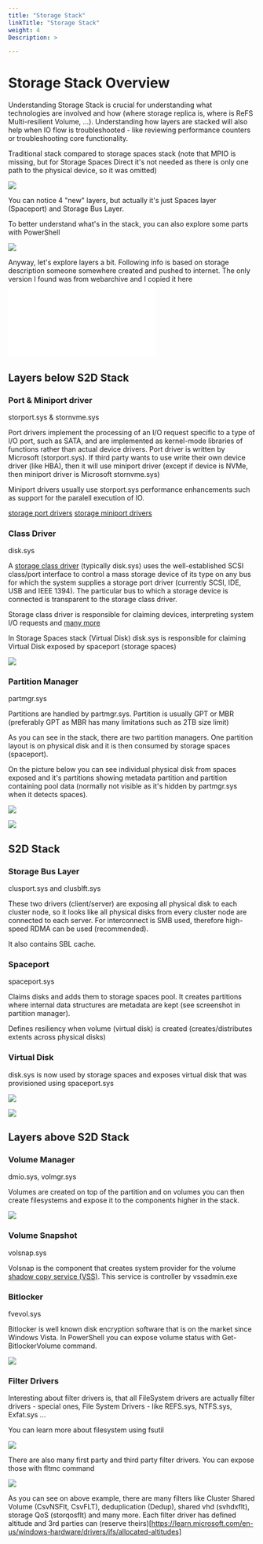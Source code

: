 ```yaml
---
title: "Storage Stack"
linkTitle: "Storage Stack"
weight: 4
Description: >

---
```


# Storage Stack Overview

Understanding Storage Stack is crucial for understanding what technologies are involved and how (where storage replica is, where is ReFS Multi-resilient Volume, ...). Understanding how layers are stacked will also help when IO flow is troubleshooted - like reviewing performance counters or troubleshooting core functionality.

Traditional stack compared to storage spaces stack (note that MPIO is missing, but for Storage Spaces Direct it's not needed as there is only one path to the physical device, so it was omitted)

![](/docs/hci/StorageStack/media/StorageStack01.png)

You can notice 4 "new" layers, but actually it's just Spaces layer (Spaceport) and Storage Bus Layer.

To better understand what's in the stack, you can also explore some parts with PowerShell

![](/docs/hci/StorageStack/media/StorageStack02.png)


Anyway, let's explore layers a bit. Following info is based on storage description someone somewhere created and pushed to internet. The only version I found was from webarchive and I copied it here ![](/docs/hci/StorageStack/media/Storage.pdf)

## Layers below S2D Stack

### Port & Miniport driver

storport.sys & stornvme.sys

Port drivers implement the processing of an I/O request specific to a type of I/O port, such as SATA, and are implemented as kernel-mode libraries of functions rather than actual device drivers. Port driver is written by Microsoft (storport.sys). If third party wants to use write their own device driver (like HBA), then it will use miniport driver (except if device is NVMe, then miniport driver is Microsoft stornvme.sys)

Miniport drivers usually use storport.sys performance enhancements such as support for the paralell execution of IO.

[storage port drivers](https://learn.microsoft.com/en-us/windows-hardware/drivers/storage/storage-port-drivers)
[storage miniport drivers](https://learn.microsoft.com/en-us/windows-hardware/drivers/storage/storage-miniport-drivers)

### Class Driver

disk.sys

A [storage class driver](https://learn.microsoft.com/en-us/windows-hardware/drivers/storage/introduction-to-storage-class-drivers) (typically disk.sys) uses the well-established SCSI class/port interface to control a mass storage device of its type on any bus for which the system supplies a storage port driver (currently SCSI, IDE, USB and IEEE 1394). The particular bus to which a storage device is connected is transparent to the storage class driver.

Storage class driver is responsible for claiming devices, interpreting system I/O requests and [many more](https://learn.microsoft.com/en-us/windows-hardware/drivers/storage/storage-class-driver-s-general-functionality)

In Storage Spaces stack (Virtual Disk) disk.sys is responsible for claiming Virtual Disk exposed by spaceport (storage spaces)

![](/docs/hci/StorageStack/media/StorageStack03.png)

### Partition Manager

partmgr.sys

Partitions are handled by partmgr.sys. Partition is usually GPT or MBR (preferably GPT as MBR has many limitations such as 2TB size limit)

As you can see in the stack, there are two partition managers. One partition layout is on physical disk and it is then consumed by storage spaces (spaceport).

On the picture below you can see individual physical disk from spaces exposed and it's partitions showing metadata partition and partition containing pool data (normally not visible as it's hidden by partmgr.sys when it detects spaces).

![](/docs/hci/StorageStack/media/StorageStack04.png)

![](/docs/hci/StorageStack/media/StorageStack05.png)

## S2D Stack

### Storage Bus Layer

clusport.sys and clusblft.sys

These two drivers (client/server) are exposing all physical disk to each cluster node, so it looks like all physical disks from every cluster node are connected to each server. For interconnect is SMB used, therefore high-speed RDMA can be used (recommended).

It also contains SBL cache.

### Spaceport

spaceport.sys

Claims disks and adds them to storage spaces pool. It creates partitions where internal data structures are metadata are kept (see screenshot in partition manager).

Defines resiliency when volume (virtual disk) is created (creates/distributes extents across physical disks)

### Virtual Disk

disk.sys is now used by storage spaces and exposes virtual disk that was provisioned using spaceport.sys

![](/docs/hci/StorageStack/media/StorageStack06.png)

![](/docs/hci/StorageStack/media/StorageStack07.png)

## Layers above S2D Stack

### Volume Manager

dmio.sys, volmgr.sys

Volumes are created on top of the partition and on volumes you can then create filesystems and expose it to the components higher in the stack.

![](/docs/hci/StorageStack/media/StorageStack08.png)


### Volume Snapshot

volsnap.sys

Volsnap is the component that creates system provider for the volume [shadow copy service (VSS)](https://learn.microsoft.com/en-us/windows-server/storage/file-server/volume-shadow-copy-service). This service is controller by vssadmin.exe

### Bitlocker

fvevol.sys

Bitlocker is well known disk encryption software that is on the market since Windows Vista. In PowerShell you can expose volume status with Get-BitlockerVolume command.

![](/docs/hci/StorageStack/media/StorageStack09.png)

### Filter Drivers

Interesting about filter drivers is, that all FileSystem drivers are actually filter drivers - special ones, File System Drivers - like REFS.sys, NTFS.sys, Exfat.sys ...

You can learn more about filesystem using fsutil

![](/docs/hci/StorageStack/media/StorageStack10.png)

There are also many first party and third party filter drivers. You can expose those with fltmc command

![](/docs/hci/StorageStack/media/StorageStack11.png)

As you can see on above example, there are many filters like Cluster Shared Volume (CsvNSFlt, CsvFLT), deduplication (Dedup), shared vhd (svhdxflt), storage QoS (storqosflt) and many more. Each filter driver has defined altitude and 3rd parties can (reserve theirs)[https://learn.microsoft.com/en-us/windows-hardware/drivers/ifs/allocated-altitudes]
